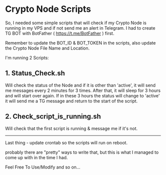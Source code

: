# Crypto Node Scripts


So, I needed some simple scripts that will check if my Crypto Node is running in my VPS and if not send me an alert in Telegram.
I had to create TG BOT with BotFather ( https://t.me/BotFather ) first.

Remember to update the BOT_ID & BOT_TOKEN in the scripts, also update the Crypto Node File Name and Location.


I'm running 2 Scripts:

## 1. Status_Check.sh  
   Will check the status of the Node and if it is other than 'active', it will send me messages every 2 minutes for 3 times.
   After that, it will sleep for 3 hours and will start over again. If in these 3 hours the status will change to 'active' it will send me a TG message
   and return to the start of the script.


## 2. Check_script_is_running.sh  
   Will check that the first script is running & message me if it's not.

------------------------


Last thing - update crontab so the scripts will run on reboot.

probably there are "pretty" ways to write that, but this is what I managed to come up with in the time I had.


Feel Free To Use/Modify and so on...
